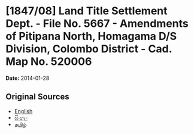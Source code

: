# [1847/08] Land Title Settlement Dept. - File No. 5667 - Amendments of Pitipana North, Homagama D/S Division, Colombo District - Cad. Map No. 520006

**Date:** 2014-01-28

## Original Sources

- [English](https://documents.gov.lk/view/extra-gazettes/2014/1/1847-08_E.pdf)
- [සිංහල](https://documents.gov.lk/view/extra-gazettes/2014/1/1847-08_S.pdf)
- [தமிழ்](https://documents.gov.lk/view/extra-gazettes/2014/1/1847-08_T.pdf)
